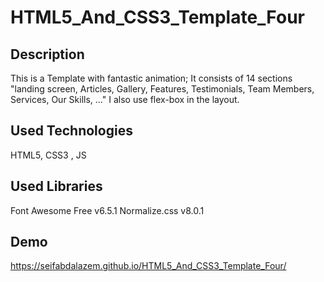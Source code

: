 # HTML5_And_CSS3_Template_Four

## Description

This is a Template with fantastic animation;
It consists of 14 sections "landing screen, Articles, Gallery,
Features, Testimonials, Team Members, Services, Our Skills, ..."
I also use flex-box in the layout.

## Used Technologies

HTML5, CSS3 , JS

## Used Libraries

Font Awesome Free v6.5.1
Normalize.css v8.0.1

## Demo
<https://seifabdalazem.github.io/HTML5_And_CSS3_Template_Four/>
